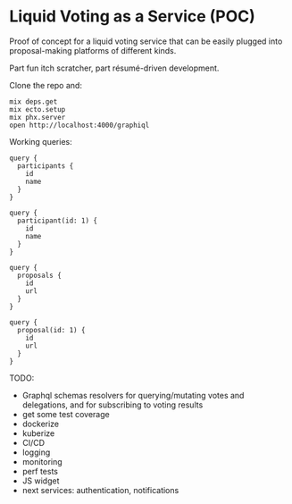 # Liquid Voting as a Service (POC)

Proof of concept for a liquid voting service that can be easily plugged into proposal-making platforms of different kinds.

Part fun itch scratcher, part résumé-driven development.

Clone the repo and:

```
mix deps.get
mix ecto.setup
mix phx.server
open http://localhost:4000/graphiql
```

Working queries:

```
query {
  participants {
    id
    name
  }
}

query {
  participant(id: 1) {
    id
    name
  }
}

query {
  proposals {
    id
    url
  }
}

query {
  proposal(id: 1) {
    id
    url
  }
}
```

TODO:

* Graphql schemas resolvers for querying/mutating votes and delegations, and for subscribing to voting results
* get some test coverage
* dockerize
* kuberize
* CI/CD
* logging
* monitoring
* perf tests
* JS widget
* next services: authentication, notifications

